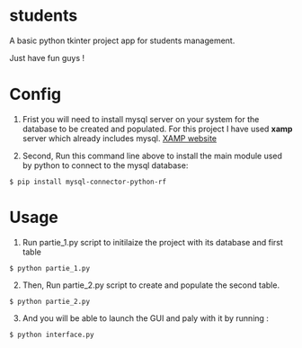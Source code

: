 # students
A basic python tkinter project app for students management.

Just have fun guys !

# Config
1. Frist you will need to install mysql server on your system for the database to be created and populated.
For this project I have used __xamp__ server which already includes mysql.
[XAMP website](https://www.apachefriends.org/fr/index.html)

2. Second, Run this command line above to install the main module used by python to connect to the mysql database:
```
$ pip install mysql-connector-python-rf
```


# Usage
1. Run partie_1.py script to initilaize the project with its database and first table
  ```
  $ python partie_1.py
  ```
2. Then, Run partie_2.py script to create and populate the second table.
  ```
  $ python partie_2.py
  ```
3. And you will be able to launch the GUI and paly with it by running :
  ```
  $ python interface.py
  ```
